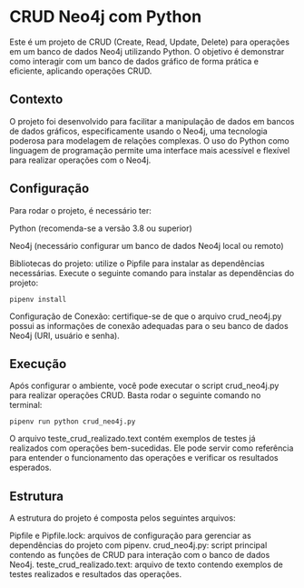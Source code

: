 # CRUD Neo4j com Python
Este é um projeto de CRUD (Create, Read, Update, Delete) para operações em um banco de dados Neo4j utilizando Python. O objetivo é demonstrar como interagir com um banco de dados gráfico de forma prática e eficiente, aplicando operações CRUD.

## Contexto
O projeto foi desenvolvido para facilitar a manipulação de dados em bancos de dados gráficos, especificamente usando o Neo4j, uma tecnologia poderosa para modelagem de relações complexas. O uso do Python como linguagem de programação permite uma interface mais acessível e flexível para realizar operações com o Neo4j.

## Configuração
Para rodar o projeto, é necessário ter:

Python (recomenda-se a versão 3.8 ou superior)

Neo4j (necessário configurar um banco de dados Neo4j local ou remoto)

Bibliotecas do projeto: utilize o Pipfile para instalar as dependências necessárias. Execute o seguinte comando para instalar as dependências do projeto:
```
pipenv install
```
Configuração de Conexão: certifique-se de que o arquivo crud_neo4j.py possui as informações de conexão adequadas para o seu banco de dados Neo4j (URI, usuário e senha).

## Execução
Após configurar o ambiente, você pode executar o script crud_neo4j.py para realizar operações CRUD. Basta rodar o seguinte comando no terminal:
```
pipenv run python crud_neo4j.py
```
O arquivo teste_crud_realizado.text contém exemplos de testes já realizados com operações bem-sucedidas. Ele pode servir como referência para entender o funcionamento das operações e verificar os resultados esperados.

## Estrutura
A estrutura do projeto é composta pelos seguintes arquivos:

Pipfile e Pipfile.lock: arquivos de configuração para gerenciar as dependências do projeto com pipenv.
crud_neo4j.py: script principal contendo as funções de CRUD para interação com o banco de dados Neo4j.
teste_crud_realizado.text: arquivo de texto contendo exemplos de testes realizados e resultados das operações.
